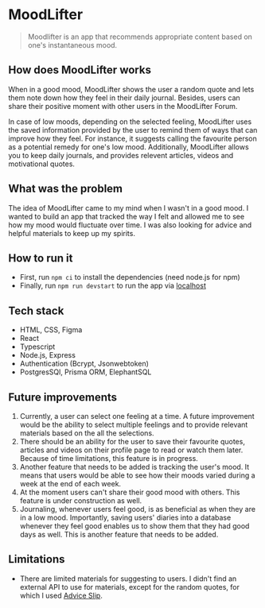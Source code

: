 # MoodLifter
> Moodlifter is an app that recommends appropriate content based on one's instantaneous mood.

<!-- ![MoodLifter Demo](images/moodlifter.gif) -->
<!-- <img src="./moodlifter.gif"/> -->

## How does MoodLifter works
When in a good mood, MoodLifter shows the user a random quote and lets them note down how they feel in their daily journal. Besides, users can share their positive moment with other users in the MoodLifter Forum.

In case of low moods, depending on the selected feeling, MoodLifter uses the saved information provided by the user to remind them of ways that can improve how they feel. For instance, it suggests calling the favourite person as a potential remedy for one's low mood. 
Additionally, MoodLifter allows you to keep daily journals, and provides relevent articles, videos and motivational quotes.

## What was the problem
The idea of MoodLifter came to my mind when I wasn't in a good mood. I wanted to build an app that tracked the way I felt and allowed me to see how my mood would fluctuate over time. I was also looking for advice and helpful materials to keep up my spirits.

## How to run it
- First, run `npm ci` to install the dependencies (need node.js for npm)
- Finally, run `npm run devstart` to run the app via <a href="http://localhost:3000">localhost<a/>

## Tech stack
- HTML, CSS, Figma
- React
- Typescript
- Node.js, Express
- Authentication (Bcrypt, Jsonwebtoken)
- PostgresSQl, Prisma ORM, ElephantSQL

## Future improvements
1. Currently, a user can select one feeling at a time. A future improvement would be the ability to select multiple feelings and to provide relevant materials based on the all the selections.
2. There should be an ability for the user to save their favourite quotes, articles and videos on their profile page to read or watch them later. Because of time limitations, this feature is in progress.
3. Another feature that needs to be added is tracking the user's mood. It means that users would be able to see how their moods varied during a week at the end of each week.
4. At the moment users can't share their good mood with others. This feature is under construction as well.
5. Journaling, whenever users feel good, is as beneficial as when they are in a low mood. Importantly, saving users' diaries into a database whenever they feel good enables us to show them that they had good days as well. This is another feature that needs to be added.

## Limitations
- There are limited materials for suggesting to users. I didn't find an external API to use for materials, except for the random quotes, for which I used <a href='https://api.adviceslip.com/'>Advice Slip<a/>.



